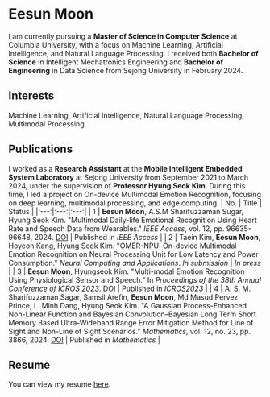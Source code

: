 # Eesun Moon

I am currently pursuing a **Master of Science in Computer Science** at Columbia University, with a focus on Machine Learning, Artificial Intelligence, and Natural Language Processing. I received both **Bachelor of Science** in Intelligent Mechatronics Engineering and **Bachelor of Engineering** in Data Science from Sejong University in February 2024.

## Interests
Machine Learning, Artificial Intelligence, Natural Language Processing, Multimodal Processing

## Publications
I worked as a **Research Assistant** at the **Mobile Intelligent Embedded System Laboratory** at Sejong University from September 2021 to March 2024, under the supervision of **Professor Hyung Seok Kim**. During this time, I led a project on On-device Multimodal Emotion Recognition, focusing on deep learning, multimodal processing, and edge computing.
| No. | Title | Status |
|:---:|:---:|:---:|
| 1 | **Eesun Moon**, A.S.M Sharifuzzaman Sugar, Hyung Seok Kim. "Multimodal Daily-life Emotional Recognition Using Heart Rate and Speech Data from Wearables." *IEEE Access*, vol. 12, pp. 96635-96648, 2024. [DOI](https://doi.org/10.1109/ACCESS.2024.3427111) | Published in *IEEE Access* |
| 2 | Taein Kim, **Eesun Moon**, Hoyeon Kang, Hyung Seok Kim. "OMER-NPU: On-device Multimodal Emotion Recognition on Neural Processing Unit for Low Latency and Power Consumption." *Neural Computing and Applications*. *In submission* | *In press* | 
| 3 | **Eesun Moon**, Hyungseok Kim. "Multi-modal Emotion Recognition Using Physiological Sensor and Speech." In *Proceedings of the 38th Annual Conference of ICROS 2023*. [DOI](https://www.dbpia.co.kr/journal/articleDetail?nodeId=NODE11480498#a) | Published in *ICROS2023* |
| 4 | A. S. M. Sharifuzzaman Sagar, Samsil Arefin, **Eesun Moon**, Md Masud Pervez Prince, L. Minh Dang, Hyung Seok Kim. "A Gaussian Process-Enhanced Non-Linear Function and Bayesian Convolution–Bayesian Long Term Short Memory Based Ultra-Wideband Range Error Mitigation Method for Line of Sight and Non-Line of Sight Scenarios." *Mathematics*, vol. 12, no. 23, pp. 3866, 2024. [DOI](https://doi.org/10.3390/math12233866) | Published in *Mathematics* |


## Resume
You can view my resume [here](https://github.com/EesunMoon/EesunMoon/blob/main/Resume_Eesun%20Moon_github.pdf).


<!---
MoonEeSun/MoonEeSun is a ✨ special ✨ repository because its `README.md` (this file) appears on your GitHub profile.
You can click the Preview link to take a look at your changes.
--->

